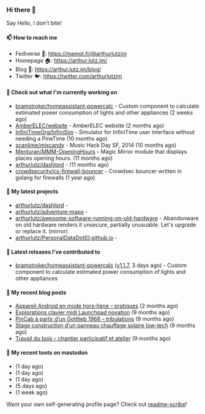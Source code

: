 ### Hi there 👋

Say Hello, I don't bite!

#### 📫 How to reach me

- Fediverse 🐘: https://mamot.fr/@arthurlutzim
- Homepage 🏠: https://arthur.lutz.im/
- Blog 📰: https://arthur.lutz.im/blog/
- Twitter 🐦: https://twitter.com/arthurlutzim

#### 👷 Check out what I'm currently working on

- [bramstroker/homeassistant-powercalc](https://github.com/bramstroker/homeassistant-powercalc) - Custom component to calculate estimated power consumption of lights and other appliances (2 weeks ago)
- [AmberELEC/website](https://github.com/AmberELEC/website) - AmberELEC website (2 months ago)
- [InfiniTimeOrg/InfiniSim](https://github.com/InfiniTimeOrg/InfiniSim) - Simulator for InfiniTime user interface without needing a PineTime (10 months ago)
- [scanlime/mixcandy](https://github.com/scanlime/mixcandy) - Music Hack Day SF, 2014 (10 months ago)
- [Menturan/MMM-OpeningHours](https://github.com/Menturan/MMM-OpeningHours) - Magic Mirror module that displays places opening hours. (11 months ago)
- [arthurlutz/dashlord](https://github.com/arthurlutz/dashlord) -  (11 months ago)
- [crowdsecurity/cs-firewall-bouncer](https://github.com/crowdsecurity/cs-firewall-bouncer) - Crowdsec bouncer written in golang for firewalls (1 year ago)

#### 🌱 My latest projects

- [arthurlutz/dashlord](https://github.com/arthurlutz/dashlord) - 
- [arthurlutz/adventure-maps](https://github.com/arthurlutz/adventure-maps) - 
- [arthurlutz/awesome-software-running-on-old-hardware](https://github.com/arthurlutz/awesome-software-running-on-old-hardware) - Abandonware on old hardware renders it unsecure, partially unusuable. Let&#39;s upgrade or replace it. (mirror)
- [arthurlutz/PersonalDataDotIO.github.io](https://github.com/arthurlutz/PersonalDataDotIO.github.io) - 

#### 🔭 Latest releases I've contributed to

- [bramstroker/homeassistant-powercalc](https://github.com/bramstroker/homeassistant-powercalc) ([v1.1.7](https://github.com/bramstroker/homeassistant-powercalc/releases/tag/v1.1.7), 3 days ago) - Custom component to calculate estimated power consumption of lights and other appliances

#### 📜 My recent blog posts

- [Appareil Android en mode hors-ligne – pratiques](https://arthur.lutz.im/blog/2022/10/17/appareil-android-en-mode-hors-ligne-pratiques/) (2 months ago)
- [Explorations clavier midi Launchpad novation](https://arthur.lutz.im/blog/2022/02/28/explorations-clavier-midi-launchpad-novation/) (9 months ago)
- [PinCab à partir d’un Gottlieb 1968 – tribulations](https://arthur.lutz.im/blog/2022/02/27/pincab-a-partir-dun-gottlieb-1968-tribulations/) (9 months ago)
- [Stage construction d’un panneau chauffage solaire low-tech](https://arthur.lutz.im/blog/2022/02/27/stage-construction-dun-panneau-chauffage-solaire-low-tech/) (9 months ago)
- [Travail du bois – chantier participatif et atelier](https://arthur.lutz.im/blog/2022/02/24/travail-du-bois-chantier-participatif-et-atelier/) (9 months ago)

#### 🐘 My recent toots on mastodon

- [](https://mamot.fr/@arthurlutzim/109531145997397537) (1 day ago)
- [](https://mamot.fr/@arthurlutzim/109531140828924401) (1 day ago)
- [](https://mamot.fr/@arthurlutzim/109529840836375245) (1 day ago)
- [](https://mamot.fr/@arthurlutzim/109508356264349827) (5 days ago)
- [](https://mamot.fr/@arthurlutzim/109482522776151274) (1 week ago)

Want your own self-generating profile page? Check out [readme-scribe](https://github.com/muesli/readme-scribe)!
